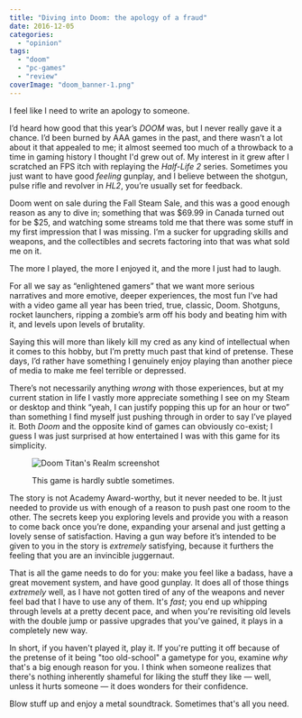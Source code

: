 ```yaml
---
title: "Diving into Doom: the apology of a fraud"
date: 2016-12-05
categories: 
  - "opinion"
tags: 
  - "doom"
  - "pc-games"
  - "review"
coverImage: "doom_banner-1.png"
---
```


I feel like I need to write an apology to someone.

<!--more-->

I’d heard how good that this year’s _DOOM_ was, but I never really gave it a chance. I’d been burned by AAA games in the past, and there wasn’t a lot about it that appealed to me; it almost seemed too much of a throwback to a time in gaming history I thought I'd grew out of. My interest in it grew after I scratched an FPS itch with replaying the _Half-Life 2_ series. Sometimes you just want to have good _feeling_ gunplay, and I believe between the shotgun, pulse rifle and revolver in _HL2_, you’re usually set for feedback.

Doom went on sale during the Fall Steam Sale, and this was a good enough reason as any to dive in; something that was $69.99 in Canada turned out for be $25, and watching some streams told me that there was some stuff in my first impression that I was missing. I’m a sucker for upgrading skills and weapons, and the collectibles and secrets factoring into that was what sold me on it.

The more I played, the more I enjoyed it, and the more I just had to laugh.

For all we say as “enlightened gamers” that we want more serious narratives and more emotive, deeper experiences, the most fun I’ve had with a video game all year has been tried, true, classic, Doom. Shotguns, rocket launchers, ripping a zombie’s arm off his body and beating him with it, and levels upon levels of brutality.

Saying this will more than likely kill my cred as any kind of intellectual when it comes to this hobby, but I’m pretty much past that kind of pretense. These days, I’d rather have something I genuinely enjoy playing than another piece of media to make me feel terrible or depressed.

There’s not necessarily anything _wrong_ with those experiences, but at my current station in life I vastly more appreciate something I see on my Steam or desktop and think “yeah, I can justify popping this up for an hour or two” than something I find myself just pushing through in order to say I’ve played it. Both _Doom_ and the opposite kind of games can obviously co-exist; I guess I was just surprised at how entertained I was with this game for its simplicity.

<figure>

![Doom Titan's Realm screenshot](images/doom_titans_realm.png)

<figcaption>

This game is hardly subtle sometimes.

</figcaption>

</figure>

The story is not Academy Award-worthy, but it never needed to be. It just needed to provide us with enough of a reason to push past one room to the other. The secrets keep you exploring levels and provide you with a reason to come back once you’re done, expanding your arsenal and just getting a lovely sense of satisfaction. Having a gun way before it’s intended to be given to you in the story is _extremely_ satisfying, because it furthers the feeling that you are an invincible juggernaut.

That is all the game needs to do for you: make you feel like a badass, have a great movement system, and have good gunplay. It does all of those things _extremely_ well, as I have not gotten tired of any of the weapons and never feel bad that I have to use any of them. It's _fast_; you end up whipping through levels at a pretty decent pace, and when you're revisiting old levels with the double jump or passive upgrades that you've gained, it plays in a completely new way.

In short, if you haven't played it, play it. If you're putting it off because of the pretense of it being "too old-school" a gametype for you, examine _why_ that's a big enough reason for you. I think when someone realizes that there's nothing inherently shameful for liking the stuff they like — well, unless it hurts someone — it does wonders for their confidence.

Blow stuff up and enjoy a metal soundtrack. Sometimes that's all you need.
